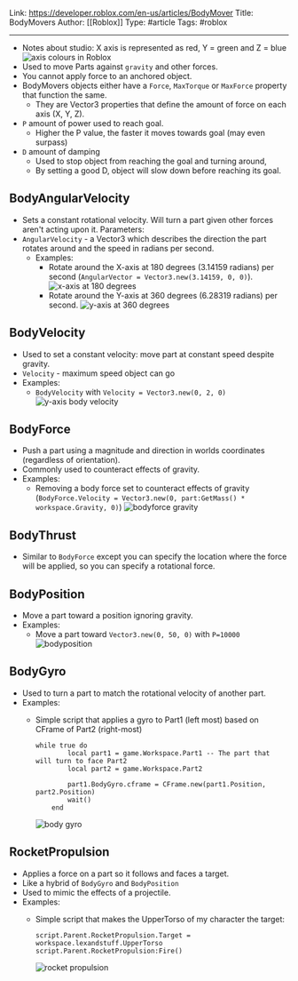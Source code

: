 Link: https://developer.roblox.com/en-us/articles/BodyMover
Title: BodyMovers
Author: [[Roblox]]
Type: #article
Tags: #roblox

---

* Notes about studio: X axis is represented as red, Y = green and Z = blue
    ![axis colours in Roblox](x-y-z-colours-in-roblox.png)
* Used to move Parts against `gravity` and other forces.
* You cannot apply force to an anchored object.
* BodyMovers objects either have a `Force`, `MaxTorque` or `MaxForce` property that function the same.
    * They are Vector3 properties that define the amount of force on each axis (X, Y, Z).
* `P` amount of power used to reach goal.
    * Higher the P value, the faster it moves towards goal (may even surpass)
* `D` amount of damping
    * Used to stop object from reaching the goal and turning around,
    * By setting a good D, object will slow down before reaching its goal.
    
## BodyAngularVelocity
* Sets a constant rotational velocity. Will turn a part given other forces aren't acting upon it. Parameters:
* `AngularVelocity` - a Vector3 which describes the direction the part rotates around and the speed in radians per second.
    * Examples:
        * Rotate around the X-axis at 180 degrees (3.14159 radians) per second (`AngularVector = Vector3.new(3.14159, 0, 0)`).
            ![x-axis at 180 degrees](bodyangularvelocity-xaxis.gif)
        * Rotate around the Y-axis at 360 degrees (6.28319 radians) per second.
             ![y-axis at 360 degrees](bodyangularvelocity-yaxis.gif)
## BodyVelocity
* Used to set a constant velocity: move part at constant speed despite gravity.
* `Velocity` - maximum speed object can go
* Examples:
    * `BodyVelocity` with `Velocity = Vector3.new(0, 2, 0)`
        ![y-axis body velocity](bodyvelocity-yaxis.gif)
## BodyForce
* Push a part using a magnitude and direction in worlds coordinates (regardless of orientation).
* Commonly used to counteract effects of gravity.
* Examples:
    * Removing a body force set to counteract effects of gravity  (`BodyForce.Velocity = Vector3.new(0, part:GetMass() * workspace.Gravity, 0)`)
            ![bodyforce gravity](bodyforce-gravity.gif)
        
## BodyThrust
* Similar to `BodyForce` except you can specify the location where the force will be applied, so you can specify a rotational force.
## BodyPosition
* Move a part toward a position ignoring gravity.
* Examples:
    * Move a part toward `Vector3.new(0, 50, 0)` with `P=10000`
        ![bodyposition](bodyposition-yaxis.gif)
 
## BodyGyro
* Used to turn a part to match the rotational velocity of another part.
* Examples:
    * Simple script that applies a gyro to Part1 (left most) based on CFrame of Part2 (right-most)
        ```
        while true do
                local part1 = game.Workspace.Part1 -- The part that will turn to face Part2
                local part2 = game.Workspace.Part2

                part1.BodyGyro.cframe = CFrame.new(part1.Position, part2.Position)
                wait()
            end
        ```

        ![body gyro](bodygyro.gif)
        
## RocketPropulsion
* Applies a force on a part so it follows and faces a target.
* Like a hybrid of `BodyGyro` and `BodyPosition`
* Used to mimic the effects of a projectile.
* Examples:
    * Simple script that makes the UpperTorso of my character the target:
    
        ```
        script.Parent.RocketPropulsion.Target = workspace.lexandstuff.UpperTorso
        script.Parent.RocketPropulsion:Fire()
        ```
    
        ![rocket propulsion](rocket-propulsion.gif)
